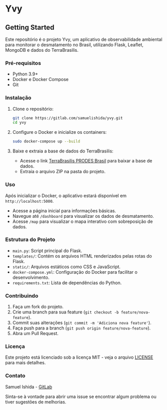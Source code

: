 # Yvy

## Getting Started

Este repositório é o projeto Yvy, um aplicativo de observabilidade ambiental para monitorar o desmatamento no Brasil, utilizando Flask, Leaflet, MongoDB e dados do TerraBrasilis.

### Pré-requisitos

- Python 3.9+
- Docker e Docker Compose
- Git

### Instalação

1. Clone o repositório:
   ```bash
   git clone https://gitlab.com/samuelishida/yvy.git
   cd yvy
   ```

2. Configure o Docker e inicialize os containers:
   ```bash
   sudo docker-compose up --build
   ```

3. Baixe e extraia a base de dados do TerraBrasilis:
   - Acesse o link [TerraBrasilis PRODES Brasil](https://terrabrasilis.dpi.inpe.br/download/dataset/brasil-prodes/raster/prodes_brasil_2023.zip) para baixar a base de dados.
   - Extraia o arquivo ZIP na pasta do projeto.

### Uso

Após inicializar o Docker, o aplicativo estará disponível em `http://localhost:5000`.

- Acesse a página inicial para informações básicas.
- Navegue até `/dashboard` para visualizar os dados de desmatamento.
- Acesse `/map` para visualizar o mapa interativo com sobreposição de dados.

### Estrutura do Projeto

- `main.py`: Script principal do Flask.
- `templates/`: Contém os arquivos HTML renderizados pelas rotas do Flask.
- `static/`: Arquivos estáticos como CSS e JavaScript.
- `docker-compose.yml`: Configuração do Docker para facilitar o desenvolvimento.
- `requirements.txt`: Lista de dependências do Python.

### Contribuindo

1. Faça um fork do projeto.
2. Crie uma branch para sua feature (`git checkout -b feature/nova-feature`).
3. Commit suas alterações (`git commit -m 'Adiciona nova feature'`).
4. Faça push para a branch (`git push origin feature/nova-feature`).
5. Abra um Pull Request.

### Licença

Este projeto está licenciado sob a licença MIT - veja o arquivo [LICENSE](LICENSE) para mais detalhes.

### Contato

Samuel Ishida - [GitLab](https://gitlab.com/samuelishida)

Sinta-se à vontade para abrir uma issue se encontrar algum problema ou tiver sugestões de melhorias.